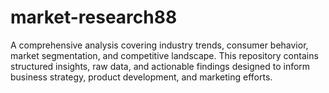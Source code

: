 # market-research88
A comprehensive analysis covering industry trends, consumer behavior, market segmentation, and competitive landscape. This repository contains structured insights, raw data, and actionable findings designed to inform business strategy, product development, and marketing efforts.  
